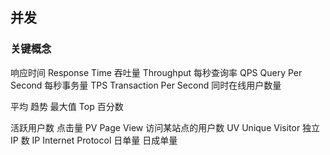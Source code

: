 ## 并发

### 关键概念
响应时间 Response Time
吞吐量 Throughput
每秒查询率 QPS Query Per Second
每秒事务量 TPS Transaction Per Second
同时在线用户数量

平均
趋势
最大值
Top 百分数

活跃用户数
点击量 PV Page View
访问某站点的用户数 UV Unique Visitor
独立 IP 数 IP Internet Protocol
日单量 日成单量
